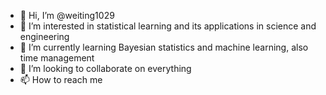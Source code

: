 - 👋 Hi, I’m @weiting1029
- 👀 I’m interested in statistical learning and its applications in science and engineering 
- 🌱 I’m currently learning Bayesian statistics and machine learning, also time management
- 💞️ I’m looking to collaborate on everything 
- 📫 How to reach me 

<!---
weiting1029/weiting1029 is a ✨ special ✨ repository because its `README.md` (this file) appears on your GitHub profile.
You can click the Preview link to take a look at your changes.
--->

